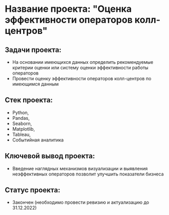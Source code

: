 # **Название проекта:** "Оценка эффективности операторов колл-центров" 

##  **Задачи проекта:**
- На основании имеющихся данных определить рекомендуемые критерии оценки или систему оценки эффективности работы операторов
- Провести оценку эффективности операторов колл-центров по имеющимся данным

##  **Стек проекта:**
- Python, 
- Pandas, 
- Seaborn, 
- Matplotlib, 
- Tableau, 
- Событийная аналитика

## **Ключевой вывод проекта:**
- Введение наглядных механизмов визуализации и выявления неэффективных операторов позволит улучшить показатели бизнеса

## **Статус проекта:**
- Закончен (необходимо провести ревизию и актуализацию до 31.12.2022)
